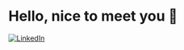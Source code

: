 <h1>Hello, nice to meet you 👋</h1>

[![LinkedIn](https://img.shields.io/badge/LinkedIn-blue?style=flat&logo=linkedin&logoColor=white)](https://www.linkedin.com/in/wilson-agyapong/)




<!---
WilsoAgya/WilsoAgya is a ✨ special ✨ repository because its `README.md` (this file) appears on your GitHub profile.
You can click the Preview link to take a look at your changes.
--->
